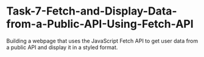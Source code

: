 # Task-7-Fetch-and-Display-Data-from-a-Public-API-Using-Fetch-API
Building a webpage that uses the JavaScript Fetch API to get user data from a public API and display it in a styled format.

